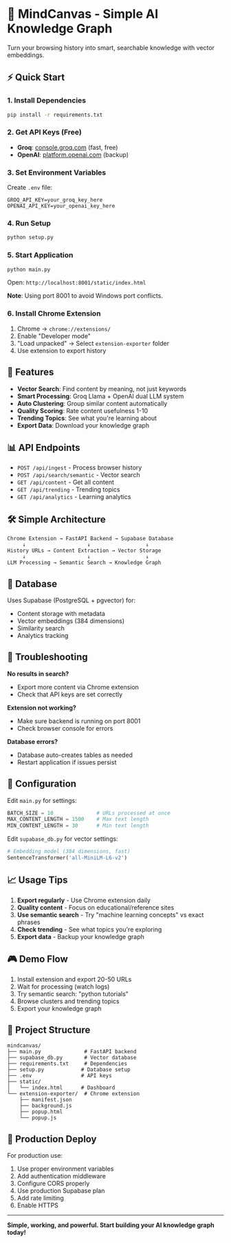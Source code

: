 # 🧠 MindCanvas - Simple AI Knowledge Graph

Turn your browsing history into smart, searchable knowledge with vector embeddings.

## ⚡ Quick Start

### 1. Install Dependencies

```bash
pip install -r requirements.txt
```

### 2. Get API Keys (Free)

- **Groq**: [console.groq.com](https://console.groq.com) (fast, free)
- **OpenAI**: [platform.openai.com](https://platform.openai.com) (backup)

### 3. Set Environment Variables

Create `.env` file:

```env
GROQ_API_KEY=your_groq_key_here
OPENAI_API_KEY=your_openai_key_here
```

### 4. Run Setup

```bash
python setup.py
```

### 5. Start Application

```bash
python main.py
```

Open: `http://localhost:8001/static/index.html`

**Note**: Using port 8001 to avoid Windows port conflicts.

### 6. Install Chrome Extension

1. Chrome → `chrome://extensions/`
2. Enable "Developer mode"
3. "Load unpacked" → Select `extension-exporter` folder
4. Use extension to export history

## 🎯 Features

- **Vector Search**: Find content by meaning, not just keywords
- **Smart Processing**: Groq Llama + OpenAI dual LLM system
- **Auto Clustering**: Group similar content automatically
- **Quality Scoring**: Rate content usefulness 1-10
- **Trending Topics**: See what you're learning about
- **Export Data**: Download your knowledge graph

## 📊 API Endpoints

- `POST /api/ingest` - Process browser history
- `POST /api/search/semantic` - Vector search
- `GET /api/content` - Get all content
- `GET /api/trending` - Trending topics
- `GET /api/analytics` - Learning analytics

## 🛠️ Simple Architecture

```
Chrome Extension → FastAPI Backend → Supabase Database
     ↓                    ↓                  ↓
History URLs → Content Extraction → Vector Storage
     ↓                    ↓                  ↓
LLM Processing → Semantic Search → Knowledge Graph
```

## 💾 Database

Uses Supabase (PostgreSQL + pgvector) for:

- Content storage with metadata
- Vector embeddings (384 dimensions)
- Similarity search
- Analytics tracking

## 🚨 Troubleshooting

**No results in search?**

- Export more content via Chrome extension
- Check that API keys are set correctly

**Extension not working?**

- Make sure backend is running on port 8001
- Check browser console for errors

**Database errors?**

- Database auto-creates tables as needed
- Restart application if issues persist

## 🔧 Configuration

Edit `main.py` for settings:

```python
BATCH_SIZE = 10              # URLs processed at once
MAX_CONTENT_LENGTH = 1500    # Max text length
MIN_CONTENT_LENGTH = 30      # Min text length
```

Edit `supabase_db.py` for vector settings:

```python
# Embedding model (384 dimensions, fast)
SentenceTransformer('all-MiniLM-L6-v2')
```

## 📈 Usage Tips

1. **Export regularly** - Use Chrome extension daily
2. **Quality content** - Focus on educational/reference sites
3. **Use semantic search** - Try "machine learning concepts" vs exact phrases
4. **Check trending** - See what topics you're exploring
5. **Export data** - Backup your knowledge graph

## 🎮 Demo Flow

1. Install extension and export 20-50 URLs
2. Wait for processing (watch logs)
3. Try semantic search: "python tutorials"
4. Browse clusters and trending topics
5. Export your knowledge graph

## 📁 Project Structure

```
mindcanvas/
├── main.py              # FastAPI backend
├── supabase_db.py       # Vector database
├── requirements.txt     # Dependencies
├── setup.py            # Database setup
├── .env                # API keys
├── static/
│   └── index.html      # Dashboard
└── extension-exporter/  # Chrome extension
    ├── manifest.json
    ├── background.js
    ├── popup.html
    └── popup.js
```

## 🚀 Production Deploy

For production use:

1. Use proper environment variables
2. Add authentication middleware
3. Configure CORS properly
4. Use production Supabase plan
5. Add rate limiting
6. Enable HTTPS

---

**Simple, working, and powerful. Start building your AI knowledge graph today!**
